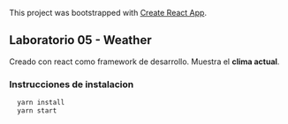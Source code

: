 This project was bootstrapped with [Create React App](https://github.com/facebookincubator/create-react-app).

## Laboratorio 05 - Weather

Creado con react como framework de desarrollo. Muestra el **clima actual**. 

### Instrucciones de instalacion
```bash
  yarn install
  yarn start
```